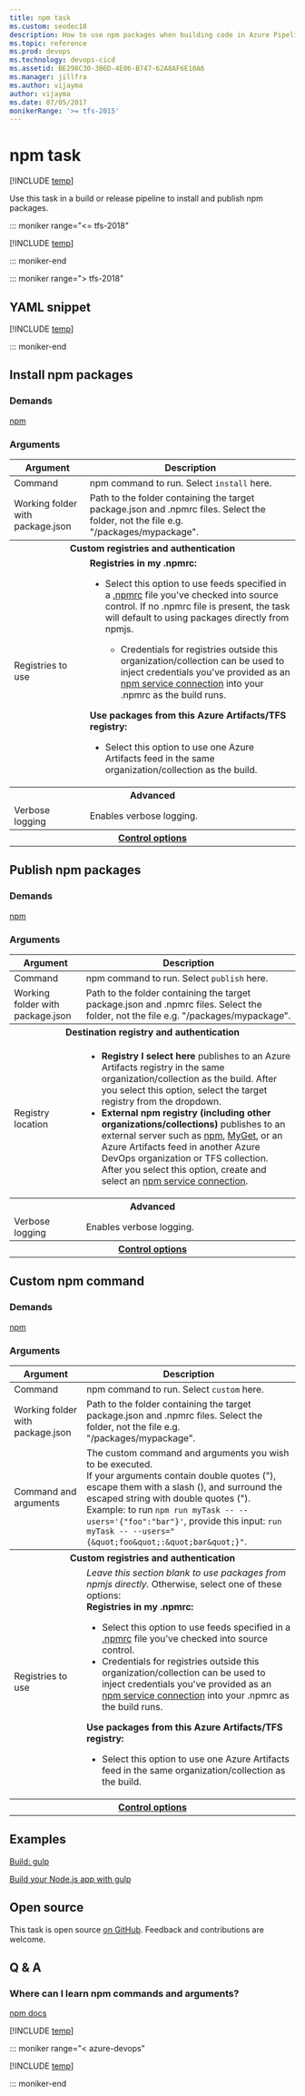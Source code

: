 ```yaml
---
title: npm task
ms.custom: seodec18
description: How to use npm packages when building code in Azure Pipelines
ms.topic: reference
ms.prod: devops
ms.technology: devops-cicd
ms.assetid: BE298C30-3B6D-4E06-B747-62A8AF6E10A6
ms.manager: jillfra
ms.author: vijayma
author: vijayma
ms.date: 07/05/2017
monikerRange: '>= tfs-2015'
---
```


# npm task

[!INCLUDE [temp](../../_shared/version-tfs-2015-rtm.md)]

Use this task in a build or release pipeline to install and publish npm packages.

::: moniker range="<= tfs-2018"

[!INCLUDE [temp](../../_shared/concept-rename-note.md)]

::: moniker-end

::: moniker range="> tfs-2018"

## YAML snippet

[!INCLUDE [temp](../_shared/yaml/NpmV1.md)]

::: moniker-end

## Install npm packages

### Demands
[npm](https://nodejs.org/en/download/)

### Arguments
<table>
    <thead>
        <tr>
            <th>Argument</th>
            <th>Description</th>
        </tr>
    </thead>
    <tr>
        <td>Command</td>
        <td>
            npm command to run. Select <code>install</code> here.
        </td>
    </tr>
    <tr>
        <td>Working folder with package.json</td>
        <td>
            Path to the folder containing the target package.json and .npmrc files. Select the folder, not the file e.g. &quot;/packages/mypackage&quot;.
        </td>
    </tr>
    <tr>
        <th style="text-align: center" colspan="2">Custom registries and authentication</th>
    </tr>
    <tr>
        <td>Registries to use</td>
        <td>
            <strong>Registries in my .npmrc:</strong>
            <ul>
                <li>Select this option to use feeds specified in a <a href="https://docs.npmjs.com/files/npmrc" data-raw-source="[.npmrc](https://docs.npmjs.com/files/npmrc)">.npmrc</a> file you&#39;ve checked into source control. If no .npmrc file is present, the task will default to using packages directly from npmjs.</li>
                <ul><li>Credentials for registries outside this organization/collection can be used to inject credentials you&#39;ve provided as an <a href="../../library/service-endpoints.md#sep-npm" data-raw-source="[npm service connection](../../library/service-endpoints.md#sep-npm)">npm service connection</a> into your .npmrc as the build runs.</li></ul>
            </ul>
            <strong>Use packages from this Azure Artifacts/TFS registry:</strong>
            <ul>
                <li>Select this option to use one Azure Artifacts feed in the same organization/collection as the build.</li>
            </ul>
        </td>
    </tr>
    <tr>
        <th style="text-align: center" colspan="2">Advanced</th>
    </tr>
    <tr>
        <td>Verbose logging</td>
        <td>
            Enables verbose logging.
        </td>
    </tr>


<tr>
<th style="text-align: center" colspan="2"><a href="~/pipelines/process/tasks.md#controloptions" data-raw-source="[Control options](../../process/tasks.md#controloptions)">Control options</a></th>
</tr>

</table>

## Publish npm packages

### Demands
[npm](https://nodejs.org/en/download/)

### Arguments
<table>
    <thead>
        <tr>
            <th>Argument</th>
            <th>Description</th>
        </tr>
    </thead>
    <tr>
        <td>Command</td>
        <td>
            npm command to run. Select <code>publish</code> here.
        </td>
    </tr>
    <tr>
        <td>Working folder with package.json</td>
        <td>
            Path to the folder containing the target package.json and .npmrc files. Select the folder, not the file e.g. &quot;/packages/mypackage&quot;.
        </td>
    </tr>
    <tr>
        <th style="text-align: center" colspan="2">Destination registry and authentication</th>
    </tr>
    <tr>
        <td>Registry location</td>
        <td>
            <ul>
                <li><strong>Registry I select here</strong> publishes to an Azure Artifacts registry in the same organization/collection as the build. After you select this option, select the target registry from the dropdown.
                </li>
                <li><strong>External npm registry (including other organizations/collections)</strong> publishes to an external server such as <a href="https://www.npmjs.com/" data-raw-source="[npm](https://www.npmjs.com/)">npm</a>, <a href="http://www.myget.org/" data-raw-source="[MyGet](http://www.myget.org/)">MyGet</a>, or an Azure Artifacts feed in another Azure DevOps organization or TFS collection. After you select this option, create and select an <a href="../../library/service-endpoints.md#sep-npm" data-raw-source="[npm service connection](../../library/service-endpoints.md#sep-npm)">npm service connection</a>.
                </li>
            </ul>
        </td>
    </tr>
    <tr>
        <th style="text-align: center" colspan="2">Advanced</th>
    </tr>
    <tr>
        <td>Verbose logging</td>
        <td>
            Enables verbose logging.
        </td>
    </tr>


<tr>
<th style="text-align: center" colspan="2"><a href="~/pipelines/process/tasks.md#controloptions" data-raw-source="[Control options](../../process/tasks.md#controloptions)">Control options</a></th>
</tr>

</table>

## Custom npm command

### Demands

[npm](https://nodejs.org/en/download/)

### Arguments
<table>
    <thead>
        <tr>
            <th>Argument</th>
            <th>Description</th>
        </tr>
    </thead>
    <tr>
        <td>Command</td>
        <td>
            npm command to run. Select <code>custom</code> here.
        </td>
    </tr>
    <tr>
        <td>Working folder with package.json</td>
        <td>
            Path to the folder containing the target package.json and .npmrc files. Select the folder, not the file e.g. &quot;/packages/mypackage&quot;.
        </td>
    </tr>
    <tr>
        <td>Command and arguments</td>
        <td>
            The custom command and arguments you wish to be executed.
            <br />
            If your arguments contain double quotes (&quot;), escape them with a slash (), and surround the escaped string with double quotes (&quot;).
            <br />
            Example: to run <code>npm run myTask -- --users=&#39;{&quot;foo&quot;:&quot;bar&quot;}&#39;</code>, provide this input: <code>run myTask -- --users=&quot;{&amp;quot;foo&amp;quot;:&amp;quot;bar&amp;quot;}&quot;</code>.
        </td>
    </tr>
    <tr>
        <th style="text-align: center" colspan="2">Custom registries and authentication</th>
    </tr>
    <tr>
        <td>Registries to use</td>
        <td>
            <em>Leave this section blank to use packages from npmjs directly.</em> Otherwise, select one of these options:
            <br />
            <strong>Registries in my .npmrc:</strong>
            <ul>
                <li>Select this option to use feeds specified in a <a href="https://docs.npmjs.com/files/npmrc" data-raw-source="[.npmrc](https://docs.npmjs.com/files/npmrc)">.npmrc</a> file you&#39;ve checked into source control.</li>
                <li>Credentials for registries outside this organization/collection can be used to inject credentials you&#39;ve provided as an <a href="../../library/service-endpoints.md#sep-npm" data-raw-source="[npm service connection](../../library/service-endpoints.md#sep-npm)">npm service connection</a> into your .npmrc as the build runs.</li>
            </ul>
            <strong>Use packages from this Azure Artifacts/TFS registry:</strong>
            <ul>
                <li>Select this option to use one Azure Artifacts feed in the same organization/collection as the build.</li>
            </ul>
        </td>
    </tr>


<tr>
<th style="text-align: center" colspan="2"><a href="~/pipelines/process/tasks.md#controloptions" data-raw-source="[Control options](../../process/tasks.md#controloptions)">Control options</a></th>
</tr>

</table>

## Examples

[Build: gulp](../build/gulp.md)

[Build your Node.js app with gulp](../../ecosystems/javascript.md)

## Open source

This task is open source [on GitHub](https://github.com/Microsoft/azure-pipelines-tasks). Feedback and contributions are welcome.

## Q & A

### Where can I learn npm commands and arguments?

[npm docs](https://docs.npmjs.com/)

<!-- BEGINSECTION class="md-qanda" -->

[!INCLUDE [temp](../../_shared/qa-agents.md)]

::: moniker range="< azure-devops"

[!INCLUDE [temp](../../_shared/qa-versions.md)]

::: moniker-end

<!-- ENDSECTION -->
